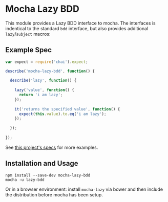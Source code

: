# Mocha Lazy BDD

This module provides a Lazy BDD interface to mocha. The interfaces is indentical to the standard `bdd` interface, but also provides additional `lazy`/`subject` macros:

## Example Spec

```javascript
var expect = require('chai').expect;

describe('mocha-lazy-bdd', function() {
  
  describe('lazy', function() {
    
    lazy('value', function() {
      return 'i am lazy';
    });
    
    it('returns the specified value', function() {
      expect(this.value).to.eq('i am lazy');
    });
    
  });
  
});
```

See [this project's specs](https://github.com/ghempton/mocha-lazy-bdd/blob/master/spec.js) for more examples.

## Installation and Usage

```
npm install --save-dev mocha-lazy-bdd
mocha -u lazy-bdd
```

Or in a browser environment: install `mocha-lazy` via bower and then include the distribution before mocha has been setup.
